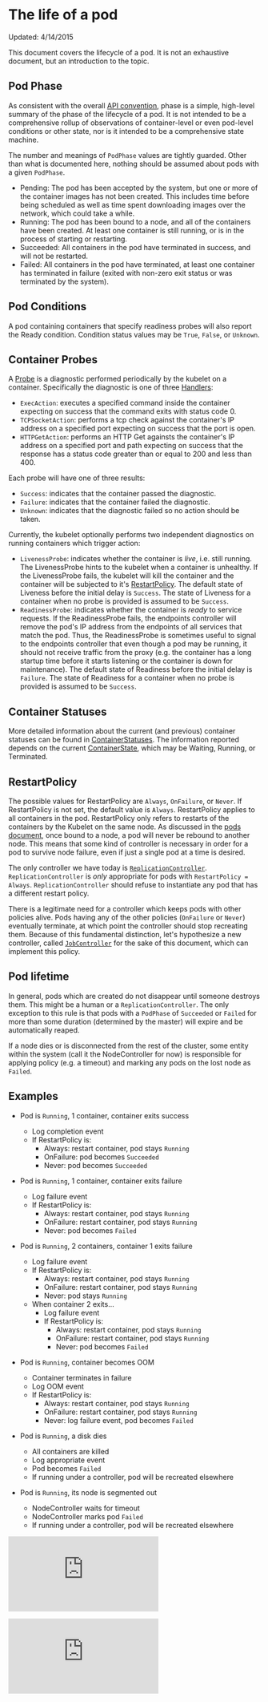 # The life of a pod

Updated: 4/14/2015

This document covers the lifecycle of a pod.  It is not an exhaustive document, but an introduction to the topic.

## Pod Phase

As consistent with the overall [API convention](api-conventions.md#typical-status-properties), phase is a simple, high-level summary of the phase of the lifecycle of a pod. It is not intended to be a comprehensive rollup of observations of container-level or even pod-level conditions or other state, nor is it intended to be a comprehensive state machine.

The number and meanings of `PodPhase` values are tightly guarded.  Other than what is documented here, nothing should be assumed about pods with a given `PodPhase`.

* Pending: The pod has been accepted by the system, but one or more of the container images has not been created.  This includes time before being scheduled as well as time spent downloading images over the network, which could take a while.
* Running: The pod has been bound to a node, and all of the containers have been created.  At least one container is still running, or is in the process of starting or restarting.
* Succeeded: All containers in the pod have terminated in success, and will not be restarted.
* Failed: All containers in the pod have terminated, at least one container has terminated in failure (exited with non-zero exit status or was terminated by the system).

## Pod Conditions

A pod containing containers that specify readiness probes will also report the Ready condition. Condition status values may be `True`, `False`, or `Unknown`.

## Container Probes

A [Probe](https://godoc.org/github.com/GoogleCloudPlatform/kubernetes/pkg/api/v1#Probe) is a diagnostic performed periodically by the kubelet on a container. Specifically the diagnostic is one of three [Handlers](https://godoc.org/github.com/GoogleCloudPlatform/kubernetes/pkg/api/v1#Handler):

* `ExecAction`: executes a specified command inside the container expecting on success that the command exits with status code 0.
* `TCPSocketAction`: performs a tcp check against the container's IP address on a specified port expecting on success that the port is open.
* `HTTPGetAction`: performs an HTTP Get againsts the container's IP address on a specified port and path expecting on success that the response has a status code greater than or equal to 200 and less than 400.

Each probe will have one of three results:

* `Success`: indicates that the container passed the diagnostic.
* `Failure`: indicates that the container failed the diagnostic.
* `Unknown`: indicates that the diagnostic failed so no action should be taken.

Currently, the kubelet optionally performs two independent diagnostics on running containers which trigger action:

* `LivenessProbe`: indicates whether the container is *live*, i.e. still running. The LivenessProbe hints to the kubelet when a container is unhealthy. If the LivenessProbe fails, the kubelet will kill the container and the container will be subjected to it's [RestartPolicy](#restartpolicy). The default state of Liveness before the initial delay is `Success`. The state of Liveness for a container when no probe is provided is assumed to be `Success`.
* `ReadinessProbe`: indicates whether the container is *ready* to service requests. If the ReadinessProbe fails, the endpoints controller will remove the pod's IP address from the endpoints of all services that match the pod. Thus, the ReadinessProbe is sometimes useful to signal to the endpoints controller that even though a pod may be running, it should not receive traffic from the proxy (e.g. the container has a long startup time before it starts listening or the container is down for maintenance). The default state of Readiness before the initial delay is `Failure`. The state of Readiness for a container when no probe is provided is assumed to be `Success`.

## Container Statuses

More detailed information about the current (and previous) container statuses can be found in [ContainerStatuses](https://godoc.org/github.com/GoogleCloudPlatform/kubernetes/pkg/api/v1#PodStatus). The information reported depends on the current [ContainerState](https://godoc.org/github.com/GoogleCloudPlatform/kubernetes/pkg/api/v1#ContainerState), which may be Waiting, Running, or Terminated.

## RestartPolicy

The possible values for RestartPolicy are `Always`, `OnFailure`, or `Never`. If RestartPolicy is not set, the default value is `Always`. RestartPolicy applies to all containers in the pod. RestartPolicy only refers to restarts of the containers by the Kubelet on the same node. As discussed in the [pods document](pods.md#durability-of-pods-or-lack-thereof), once bound to a node, a pod will never be rebound to another node. This means that some kind of controller is necessary in order for a pod to survive node failure, even if just a single pod at a time is desired.

The only controller we have today is [`ReplicationController`](replication-controller.md).  `ReplicationController` is *only* appropriate for pods with `RestartPolicy = Always`.  `ReplicationController` should refuse to instantiate any pod that has a different restart policy.

There is a legitimate need for a controller which keeps pods with other policies alive. Pods having any of the other policies (`OnFailure` or `Never`) eventually terminate, at which point the controller should stop recreating them.  Because of this fundamental distinction, let's hypothesize a new controller, called [`JobController`](https://github.com/GoogleCloudPlatform/kubernetes/issues/1624) for the sake of this document, which can implement this policy.

## Pod lifetime

In general, pods which are created do not disappear until someone destroys them.  This might be a human or a `ReplicationController`.  The only exception to this rule is that pods with a `PodPhase` of `Succeeded` or `Failed` for more than some duration (determined by the master) will expire and be automatically reaped.

If a node dies or is disconnected from the rest of the cluster, some entity within the system (call it the NodeController for now) is responsible for applying policy (e.g. a timeout) and marking any pods on the lost node as `Failed`.

## Examples

   * Pod is `Running`, 1 container, container exits success
     * Log completion event
     * If RestartPolicy is:
       * Always: restart container, pod stays `Running`
       * OnFailure: pod becomes `Succeeded`
       * Never: pod becomes `Succeeded`

   * Pod is `Running`, 1 container, container exits failure
     * Log failure event
     * If RestartPolicy is:
       * Always: restart container, pod stays `Running`
       * OnFailure: restart container, pod stays `Running`
       * Never: pod becomes `Failed`

   * Pod is `Running`, 2 containers, container 1 exits failure
     * Log failure event
     * If RestartPolicy is:
       * Always: restart container, pod stays `Running`
       * OnFailure: restart container, pod stays `Running`
       * Never: pod stays `Running`
     * When container 2 exits...
       * Log failure event
       * If RestartPolicy is:
         * Always: restart container, pod stays `Running`
         * OnFailure: restart container, pod stays `Running`
         * Never: pod becomes `Failed`

   * Pod is `Running`, container becomes OOM
     * Container terminates in failure
     * Log OOM event
     * If RestartPolicy is:
       * Always: restart container, pod stays `Running`
       * OnFailure: restart container, pod stays `Running`
       * Never: log failure event, pod becomes `Failed`

   * Pod is `Running`, a disk dies
     * All containers are killed
     * Log appropriate event
     * Pod becomes `Failed`
     * If running under a controller, pod will be recreated elsewhere

   * Pod is `Running`, its node is segmented out
     * NodeController waits for timeout
     * NodeController marks pod `Failed`
     * If running under a controller, pod will be recreated elsewhere


[![Analytics](https://kubernetes-site.appspot.com/UA-36037335-10/GitHub/docs/pod-states.md?pixel)]()


[![Analytics](https://kubernetes-site.appspot.com/UA-36037335-10/GitHub/release-0.20.0/docs/pod-states.md?pixel)]()
